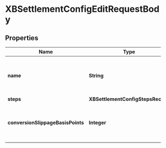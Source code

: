 

# XBSettlementConfigEditRequestBody


## Properties

| Name | Type | Description | Notes |
|------------ | ------------- | ------------- | -------------|
|**name** | **String** | The name for the cross-border settlement configuration |  |
|**steps** | **XBSettlementConfigStepsRecord** |  |  |
|**conversionSlippageBasisPoints** | **Integer** | Slippage configuarion in basis points, the default value is 10%  |  [optional] |



